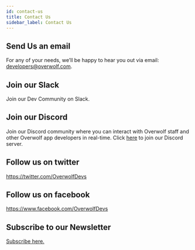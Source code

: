 ```yaml
---
id: contact-us
title: Contact Us
sidebar_label: Contact Us
---
```


## Send Us an email

For any of your needs, we’ll be happy to hear you out via email: [developers@overwolf.com](mailto:developers@overwolf.com).

## Join our Slack
Join our Dev Community on Slack.


## Join our Discord
Join our Discord community where you can interact with Overwolf staff and other Overwolf app developers in real-time.
Click [here](https://discord.gg/cjjrZDp) to join our Discord server.

## Follow us on twitter
https://twitter.com/OverwolfDevs

## Follow us on facebook
https://www.facebook.com/OverwolfDevs

## Subscribe to our Newsletter
[Subscribe here.](https://overwolf.us15.list-manage.com/subscribe/post?u=5542885c5f38ae9a4108ab154&id=0d0c0f9d6b)
